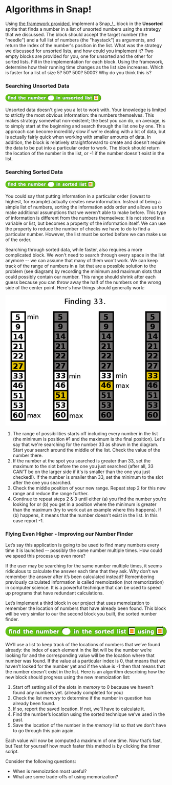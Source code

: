 # Algorithms in Snap!

 Using [the framework provided](http://snap.berkeley.edu/snapsource/snap.html#open:https://beautyjoy.github.io/bjc-r/cur/programming/algorithms/../../../prog/algorithms/algorithms-framework-new.xml), implement a Snap_!_ block in the **Unsorted** sprite that finds a number in a list of unsorted numbers using the strategy that we discussed. The block should accept the target number \(the "needle"\) and a full list of numbers \(the "haystack"\) as arguments, and return the index of the number's position in the list. What was the strategy we discussed for unsorted lists, and how could you implement it? Two empty blocks are provided for you, one for unsorted and the other for sorted lists. Fill in the implementation for each block. Using the framework, determine how their running time changes as the list size increases. Which is faster for a list of size 5? 50? 500? 5000? Why do you think this is?

### Searching Unsorted Data

![](../.gitbook/assets/image%20%28199%29.png)

Unsorted data doesn't give you a lot to work with. Your knowledge is limited to strictly the most obvious information: the numbers themselves. This makes strategy somewhat non-existent; the best you can do, on average, is to simply start at the beginning and search through the list one by one. This approach can become incredibly slow if we're dealing with a lot of data, but is actually fairly quick when working with smaller amounts of data. In addition, the block is relatively straightforward to create and doesn't require the data to be put into a particular order to work. The block should return the location of the number in the list, or -1 if the number doesn't exist in the list.

### Searching Sorted Data

![](../.gitbook/assets/image%20%2880%29.png)

You could say that putting information in a particular order \(lowest to highest, for example\) actually creates new information. Instead of being a simple list of numbers, sorting the information adds order and allows us to make additional assumptions that we weren't able to make before. This type of information is different from the numbers themselves: it is not stored in a variable or list, but becomes a property of the information itself. We can use the property to reduce the number of checks we have to do to find a particular number. However, the list must be sorted before we can make use of the order.

Searching through sorted data, while faster, also requires a more complicated block. We won't need to search through every space in the list anymore -- we can assume that many of them won't work. We can keep track of the range of numbers in a list that are a possible solution to the problem \(see diagram\) by recording the minimum and maximum slots that could possibly contain our number. This range should shrink after each guess because you can throw away the half of the numbers on the wrong side of the center point. Here's how things should generally work:

![](../.gitbook/assets/image%20%28119%29.png)

1. The range of possibilities starts off including every number in the list \(the minimum is position \#1 and the maximum is the final position\). Let's say that we're searching for the number 33 as shown in the diagram. Start your search around the middle of the list. Check the value of the number there.
2. If the number at the spot you searched is greater than 33, set the maximum to the slot before the one you just searched \(after all, 33 CAN'T be on the larger side if it's is smaller than the one you just checked!\). If the number is smaller than 33, set the minimum to the slot after the one you searched.
3. Check the middle position of your new range. Repeat step 2 for this new range and reduce the range further.
4. Continue to repeat steps 2 & 3 until either \(a\) you find the number you're looking for or \(b\) you get in a position where the minimum is greater than the maximum \(try to work out an example where this happens\). If \(b\) happens, it means that the number doesn't exist in the list. In this case report -1. 

### Flying Even Higher - Improving our Number Finder

Let’s say this application is going to be used to find many numbers every time it is launched -- possibly the same number multiple times. How could we speed this process up even more?  
  
If the user may be searching for the same number multiple times, it seems ridiculous to calculate the answer each time that they ask. Why don’t we remember the answer after it’s been calculated instead? Remembering previously calculated information is called memoization \(not memorization\) in computer science. It is a powerful technique that can be used to speed up programs that have redundant calculations.  
  
Let’s implement a third block in our project that uses memoization to remember the location of numbers that have already been found. This block will be very similar to our the second block you built, the sorted number finder.

![](../.gitbook/assets/image%20%2892%29.png)

We’ll use a list to keep track of the locations of numbers that we’ve found already: the index of each element in the list will be the number we’re looking for and the corresponding value will be the location where that number was found. If the value at a particular index is 0, that means that we haven’t looked for the number yet and if the value is -1 then that means that the number doesn't exist in the list. Here is an algorithm describing how the new block should progress using the new memoization list:

1. Start off setting all of the slots in _memory_ to 0 because we haven't found any numbers yet. \(already completed for you\)
2. Check the list _memory_ to determine if the number in question has already been found.
3. If so, report the saved location. If not, we’ll have to calculate it.
4. Find the number’s location using the sorted technique we’ve used in the past.
5. Save the location of the number in the _memory_ list so that we don't have to go through this pain again.

  
Each value will now be computed a maximum of one time. Now that’s fast, but Test for yourself how much faster this method is by clicking the timer script.  
  
Consider the following questions:

* When is memoization most useful?
* What are some trade-offs of using memorization?

